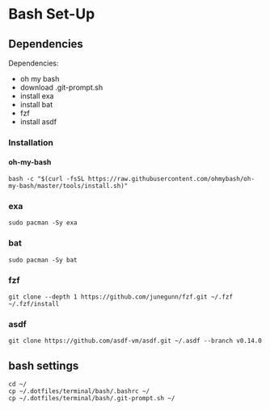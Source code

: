 # Bash Set-Up

## Dependencies

Dependencies:

- oh my bash
- download .git-prompt.sh
- install exa
- install bat
- fzf
- install asdf

### Installation

#### oh-my-bash

```shell
bash -c "$(curl -fsSL https://raw.githubusercontent.com/ohmybash/oh-my-bash/master/tools/install.sh)"
```

### exa

```shell
sudo pacman -Sy exa
```

### bat

```shell
sudo pacman -Sy bat
```

### fzf

```shell
git clone --depth 1 https://github.com/junegunn/fzf.git ~/.fzf
~/.fzf/install
```

### asdf

```shell
git clone https://github.com/asdf-vm/asdf.git ~/.asdf --branch v0.14.0
```

## bash settings

```shell
cd ~/
cp ~/.dotfiles/terminal/bash/.bashrc ~/
cp ~/.dotfiles/terminal/bash/.git-prompt.sh ~/
```
